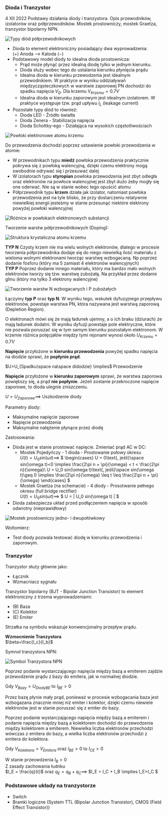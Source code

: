 ### Dioda i Tranzystor
4 XII 2022
Podstawy działania diody i tranzystora. Opis przewodników, izolatorów oraz półprzewodników. Mostek prostowniczy, mostek Graetza, tranzystor bipolarny NPN.

![Typy diód półprzewodnikowych](rw.3.elektronika.dioda.tranzystor.1.png)

- Dioda to element elektroniczny posiadający dwa wyprowadzenia:<br/>
    $(+)$ Anoda --> Katoda $(-)$
- Podstawowy model diody to idealna dioda prostownicza:<br/>
    - Prąd może płynąć przez idealną diodę tylko w jednym kierunku.
    - Dioda służy wobec tego do ustalania kierunku płynięcia prądu
    - Idealna dioda w kierunku przewodzenia jest idealnym przewodnikiem. W praktyce w wyniku oddziaływań międzycząsteczkowych w warstwie zaporowej PN dochodzi do spadku napięcia $V_D$. Dla krzemu $V_{Krzemu}=0.7V$
    - Idealna dioda w kierunku zaporowym jest idealnym izolatorem. W praktyce występuje tzw. prąd upływu $I_L$ (leakage current) 
- Pozostałe typy diód to również:
    - Dioda LED - Źródło światła
    - Dioda Zenera - Stabilizacja napięcia
    - Dioda Schottky-ego - Działająca na wysokich częstotliwościach

![Powłoki elektronowe atomu krzemu](rw.3.elektronika.dioda.tranzystor.2.png)

Do przewodzenia dochodzi poprzez ustawienie powłoki przewodzenia w atomie:
- W przewodnikach typu **miedź** powłoka przewodzenia praktycznie pokrywa się z powłoką walencyjną, dzięki czemu elektrony mogą swobodnie odrywać się i przesuwać dalej
- W izolatorach typu **styropian** powłoka przewodzenia jest zbyt odległa oraz elektronów na powłoce walencyjnej jest zbyt dużo żeby mogły się one oderwać. Nie są w stanie wobec tego opuścić atomu
- Półprzewodnik typu **krzem** działa jak izolator, natomiast powłoka przewodzenia jest na tyle blisko, że przy dostarczeniu relatywnie niewielkiej energii jesteśmy w stanie przesunąć niektóre elektrony powyżej powłoki walencyjnej 

![Różnice w powłokach elektronowych substancji](rw.3.elektronika.dioda.tranzystor.3.png)

Tworzenie warstw półprzewodnikowych (Doping):

![Struktura krystaliczna atomu krzemu](rw.3.elektronika.dioda.tranzystor.4.png)

**TYP N** Czysty krzem nie ma wielu wolnych elektronów, dlatego w procesie tworzenia półprzewodnika dodaje się do niego niewielką ilość materiału z wieloma wolnymi elektronami tworząc warstwę wzbogacaną. Np poprzez dodanie fosforu (który ma 5 zamiast 4 elektronów walencyjnych)
<br/>
**TYP P** Poprzez dodanie innego materiału, który ma bardzo mało wolnych elektronów tworzy się tzw. warstwę zubożałą. Na przykład przez dodanie glinu (który ma tylko 3 elektrony walencyjne)
<br/>

![Tworzenie warstw N wzbogacanych i P zubożałych](rw.3.elektronika.dioda.tranzystor.5.png)

Łączymy **typ P** oraz **typ N**. W wyniku tego, wskutek dyfuzyjnego przepływu elektronów, powstaje warstwa PN, która nazywana jest warstwą zaporową (Depletion Region). 

O elektronach mówi się że mają ładunek ujemny, a o ich braku (dziurach) że mają ładunek dodatni.
W wyniku dyfuzji powstaje pole elektryczne, które nie pozwala poruszać się w tym samym kierunku pozostałym elektronom. W krzemie różnica potęcjałów między tymi rejonami wynosi około $U_{Krzemu}=0.7V$

**Napięcie** przyłożone w **kierunku przewodzenia** powyżej spadku napięcia na diodzie sprawi, że **popłynie prąd**.

$U>U_{Spadku\space na\space didodzie} \implies$ Przewodzenie<br/>

**Napięcie** przyłożone w **kierunku zaporowym** sprawi, że warstwa zaporowa powiększy się, a prąd **nie popłynie**.
Jeżeli zostanie przekroczone napięcie zaporowe, to dioda ulegnie zniszczeniu.

$U>U_{Zaporowe} \implies$ Uszkodzenie diody 

Parametry diody:
- Maksymalne napięcie zaporowe
- Napięcie przewodzenia
- Maksymalne natężenie płynące przez diodę

Zastosowania:
- Dioda jest w stanie prostować napięcie. Zmieniać prąd AC w DC:
    - Mostek Pojedyńczy - 1 dioda - Prostowanie połowy okresu<br/>
    $U(t) = U_0 sin(\omega t)\implies$
    $
    \begin{cases}
    U = 0\text{, jeśli}\space sin(\omega t)<0 \implies \frac{2\pi n + \pi}{\omega} < t < \frac{2\pi n}{\omega}\\
    U = U_0 sin(\omega t)\text{, jeśli}\space sin(\omega t)\geq 0 \implies \frac{2\pi n}{\omega} \leq t \leq \frac{2\pi n + \pi}{\omega}
    \end{cases}
    $
    - Mostek Graetza (na schemacie) - 4 diody - Prosotwanie pełnego okresu (full bridge rectifier)<br/>
    $U(t) = U_0 sin(\omega t)\implies$
    $
    U = | U_0 sin(\omega t) |
    $
- Dioda zabezpiecza układ przed podłączeniem napięcia w sposób odwrotny (nieprawidłowy)

![Mostek prostowniczy jedno- i dwupołówkowy](rw.3.elektronika.dioda.tranzystor.6.png)

Woltomierz:
- Test diody pozwala testować diodę w kierunku przewodzenia i zaporowym.

### Tranzystor

Tranzystor służy głównie jako:
- Łącznik
- Wzmacniacz sygnału

Tranzystor bipolarny (BJT - Bipolar Junction Transistor) to element elektroniczny z trzema wyprowadzeniami:
- (B) Baza
- (C) Kolektor
- (E) Emiter

Strzałka na symbolu wskazuje konwencjonalny przepływ prądu.

**Wzmocnienie Tranzystora**<br/>
$\beta=\frac{I_c}{I_b}$

Symnol tranzystora NPN:

![Symbol Tranzystora NPN](rw.3.elektronika.dioda.tranzystor.7.png)

Poprzez podanie wystarczającego napięcia między bazą a emiterem zajdzie przewodzenie prądu z bazy do emitera, jak w normalnej diodzie.<br/>

Gdy $V_{Bazy}>U_{Diody BE}$ to $I_{BE}>0$ 

Przez bazę płynie mały prąd, ponieważ w procesie wzbogacania baza jest wzbogazana znacznie mniej niż emiter i kolektor, dzięki czemu niewiele elektronów jest w stanie poruszać się z emiter do bazy.

Poprzez podanie wystarczającego napięcia między bazą a emiterem i podanie napięcia między bazą a kolektorem dochodzi do przewodzenia między kolektorem a emiterem. Niewielka liczba elektronów przechodzi wówczas z emitera do bazy, a wielka liczba elektronów przechodzi z emitera do kolektora.

Gdy $V_{Kolektora}>V_{Emitera}$ oraz $I_{BE}>0$ to $I_{CE}>0$

W stanie przeowdzenia $I_B>0$<br/>
Z zasady zachowania łudnku<br/>
$I_E = \frac{q}{t}$ oraz $q_E=q_B+q_C \implies$
$I_E = I_C + I_B \implies I_E>I_C $

### Podstawowe układy na tranzystorze

- Switch
- Bramki logiczne (System TTL (Bipolar Junction Transistor), CMOS (Field Effect Transistor))